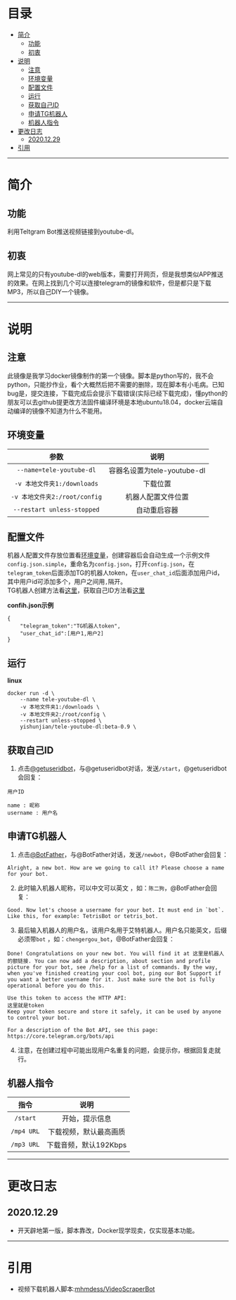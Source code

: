 <h1 id="目录">目录</h1>

* [简介](#简介)  
	* [功能](#功能)  
	* [初衷](#初衷)  
* [说明](#说明)  
	* [注意](#注意)  
	* [环境变量](#环境变量)  
	* [配置文件](#配置文件)  
	* [运行](#运行)  
	* [获取自己ID](#获取自己ID)  
	* [申请TG机器人](#申请TG机器人)  
	* [机器人指令](#机器人指令)
* [更改日志](#更改日志)  
	* [2020.12.29](#2020.12.29)  
* [引用](#引用)  

---



<h1 id="简介">简介</h1>  

<h2 id="功能">功能</h2>  

利用Teltgram Bot推送视频链接到youtube-dl。

<h2 id="初衷">初衷</h2>  

网上常见的只有youtube-dl的web版本，需要打开网页，但是我想类似APP推送的效果。在网上找到几个可以连接telegram的镜像和软件，但是都只是下载MP3，所以自己DIY一个镜像。  

---

 

<h1 id="说明">说明</h1>  

<h2 id="注意">注意</h2>  

此镜像是我学习docker镜像制作的第一个镜像。脚本是python写的，我不会python，只能抄作业，看个大概然后把不需要的删除，现在脚本有小毛病。已知bug是，提交连接，下载完成后会提示下载错误(实际已经下载完成)，懂python的朋友可以去github提更改方法固件编译环境是本地ubuntu18.04，docker云端自动编译的镜像不知道为什么不能用。

<h2 id="环境变量">环境变量</h2>  

|参数|说明|
|:----:|:----:|
|`--name=tele-youtube-dl`|容器名设置为tele-youtube-dl|
|`-v 本地文件夹1:/downloads`|下载位置|
|`-v 本地文件夹2:/root/config`|机器人配置文件位置|
|`--restart unless-stopped`|自动重启容器|

<h2 id="配置文件">配置文件</h2>  

机器人配置文件存放位置看[环境变量](#环境变量)，创建容器后会自动生成一个示例文件`config.json.simple`，重命名为`config.json`，打开`config.json`，在`telegram_token`后面添加TG的机器人token，在`user_chat_id`后面添加用户id，其中用户id可添加多个，用户之间用`,`隔开。  
TG机器人创建方法看[这里](#申请Telegram机器人)，获取自己ID方法看[这里](#获取自己ID)  

**confih.json示例**

```
{
	"telegram_token":"TG机器人token",
	"user_chat_id":[用户1,用户2]
}
```

<h2 id="运行">运行</h2> 

**linux**

```
docker run -d \
	--name tele-youtube-dl \
	-v 本地文件夹1:/downloads \
	-v 本地文件夹2:/root/config \
	--restart unless-stopped \
	yishunjian/tele-youtube-dl:beta-0.9 \
```

<h2 id="获取自己ID">获取自己ID</h2>  

1. 点击[@getuseridbot](https://t.me/getuseridbot)，与@getuseridbot对话，发送`/start`，@getuseridbot会回复：

```
用户ID

name : 昵称
username : 用户名    
```

<h2 id="申请TG机器人">申请TG机器人</h2>  

1. 点击[@BotFather](https://t.me/BotFather)，与@BotFather对话，发送`/newbot`，@BotFather会回复：

```
Alright, a new bot. How are we going to call it? Please choose a name for your bot.
```

2. 此时输入机器人昵称，可以中文可以英文 ，如：`陈二狗`，@BotFather会回复：

```
Good. Now let's choose a username for your bot. It must end in `bot`. Like this, for example: TetrisBot or tetris_bot.
```

3. 最后输入机器人的用户名，该用户名用于艾特机器人。用户名只能英文，后缀必须带`bot` ，如：`chengergou_bot`，@BotFather会回复：

```
Done! Congratulations on your new bot. You will find it at 这里是机器人的额链接. You can now add a description, about section and profile picture for your bot, see /help for a list of commands. By the way, when you've finished creating your cool bot, ping our Bot Support if you want a better username for it. Just make sure the bot is fully operational before you do this.

Use this token to access the HTTP API:
这里就是token
Keep your token secure and store it safely, it can be used by anyone to control your bot.

For a description of the Bot API, see this page: https://core.telegram.org/bots/api
```

4. 注意，在创建过程中可能出现用户名重复的问题，会提示你，根据回复走就行。




<h2 id="机器人指令">机器人指令</h2>  

|指令|说明|
|:----:|:----:|
|`/start`|开始，提示信息|
|`/mp4 URL`|下载视频，默认最高画质|
|`/mp3 URL`|下载音频，默认192Kbps|

---



<h1 id="更改日志">更改日志</h1>  

<h2 id="2020.12.29">2020.12.29</h2>  

* 开天辟地第一版，脚本靠改，Docker现学现卖，仅实现基本功能。

---



<h1 id="引用">引用</h1>  

* 视频下载机器人脚本:[mhmdess/VideoScraperBot](https://github.com/mhmdess/VideoScraperBot)  

